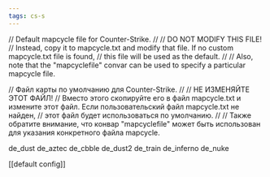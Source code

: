 ```yaml
---
tags: cs-s
---
```



// Default mapcycle file for Counter-Strike.
//
// DO NOT MODIFY THIS FILE!
// Instead, copy it to mapcycle.txt and modify that file.  If no custom mapcycle.txt file is found,
// this file will be used as the default.
//
// Also, note that the "mapcyclefile" convar can be used to specify a particular mapcycle file.


// Файл карты по умолчанию для Counter-Strike.
//
// НЕ ИЗМЕНЯЙТЕ ЭТОТ ФАЙЛ!
// Вместо этого скопируйте его в файл mapcycle.txt и измените этот файл.  Если пользовательский файл mapcycle.txt не найден,
// этот файл будет использоваться по умолчанию.
//
// Также обратите внимание, что конвар "mapcyclefile" может быть использован для указания конкретного файла mapcycle.



de_dust
de_aztec
de_cbble
de_dust2
de_train
de_inferno
de_nuke

[[default config]]
